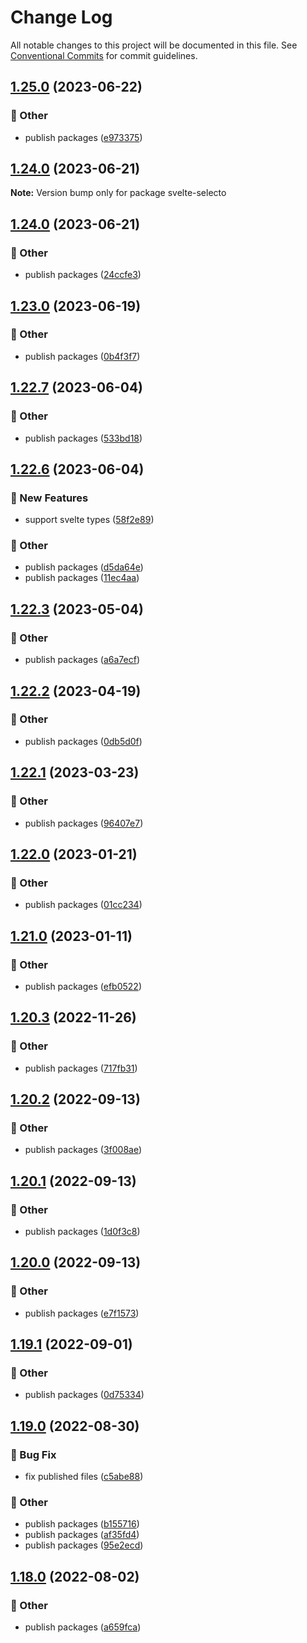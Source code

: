 # Change Log

All notable changes to this project will be documented in this file.
See [Conventional Commits](https://conventionalcommits.org) for commit guidelines.

## [1.25.0](https://github.com/daybrush/selecto/blob/master/packages/svelte-selecto/compare/svelte-selecto@1.24.0...svelte-selecto@1.25.0) (2023-06-22)


### :mega: Other

* publish packages ([e973375](https://github.com/daybrush/selecto/blob/master/packages/svelte-selecto/commit/e97337540d4908e2c7d86c0028997f3729636bff))



## [1.24.0](https://github.com/daybrush/selecto/blob/master/packages/svelte-selecto/compare/svelte-selecto@1.24.0...svelte-selecto@1.24.0) (2023-06-21)

**Note:** Version bump only for package svelte-selecto





## [1.24.0](https://github.com/daybrush/selecto/blob/master/packages/svelte-selecto/compare/svelte-selecto@1.23.0...svelte-selecto@1.24.0) (2023-06-21)


### :mega: Other

* publish packages ([24ccfe3](https://github.com/daybrush/selecto/blob/master/packages/svelte-selecto/commit/24ccfe384e3b6868482f7fe9102c3b44a9b9f6ab))



## [1.23.0](https://github.com/daybrush/selecto/blob/master/packages/svelte-selecto/compare/svelte-selecto@1.22.7...svelte-selecto@1.23.0) (2023-06-19)


### :mega: Other

* publish packages ([0b4f3f7](https://github.com/daybrush/selecto/blob/master/packages/svelte-selecto/commit/0b4f3f7a55e7a16822c00bb5c2ba3e94fab55af1))



## [1.22.7](https://github.com/daybrush/selecto/blob/master/packages/svelte-selecto/compare/svelte-selecto@1.22.6...svelte-selecto@1.22.7) (2023-06-04)


### :mega: Other

* publish packages ([533bd18](https://github.com/daybrush/selecto/blob/master/packages/svelte-selecto/commit/533bd18facefe9c6bd5cc4d279756733ef8acf84))



## [1.22.6](https://github.com/daybrush/selecto/blob/master/packages/svelte-selecto/compare/svelte-selecto@1.22.3...svelte-selecto@1.22.6) (2023-06-04)


### :rocket: New Features

* support svelte types ([58f2e89](https://github.com/daybrush/selecto/blob/master/packages/svelte-selecto/commit/58f2e898a03af4cfcb9038c6afc6951c5531f99b))


### :mega: Other

* publish packages ([d5da64e](https://github.com/daybrush/selecto/blob/master/packages/svelte-selecto/commit/d5da64e0c8e01f658832197a2ad888305c8fafec))
* publish packages ([11ec4aa](https://github.com/daybrush/selecto/blob/master/packages/svelte-selecto/commit/11ec4aab38a176b2386ee8ad93bac8a0f41ecdf2))



## [1.22.3](https://github.com/daybrush/selecto/blob/master/packages/svelte-selecto/compare/svelte-selecto@1.22.2...svelte-selecto@1.22.3) (2023-05-04)


### :mega: Other

* publish packages ([a6a7ecf](https://github.com/daybrush/selecto/blob/master/packages/svelte-selecto/commit/a6a7ecf85231504be0ab0a135d9647817820a608))



## [1.22.2](https://github.com/daybrush/selecto/blob/master/packages/svelte-selecto/compare/svelte-selecto@1.22.1...svelte-selecto@1.22.2) (2023-04-19)


### :mega: Other

* publish packages ([0db5d0f](https://github.com/daybrush/selecto/blob/master/packages/svelte-selecto/commit/0db5d0fc467b2839b0f33303f7d23a1b7b054d7a))



## [1.22.1](https://github.com/daybrush/selecto/blob/master/packages/svelte-selecto/compare/svelte-selecto@1.22.0...svelte-selecto@1.22.1) (2023-03-23)


### :mega: Other

* publish packages ([96407e7](https://github.com/daybrush/selecto/blob/master/packages/svelte-selecto/commit/96407e795bb6da2fbfc61babb45dc8af31acd345))



## [1.22.0](https://github.com/daybrush/selecto/blob/master/packages/svelte-selecto/compare/svelte-selecto@1.21.0...svelte-selecto@1.22.0) (2023-01-21)


### :mega: Other

* publish packages ([01cc234](https://github.com/daybrush/selecto/blob/master/packages/svelte-selecto/commit/01cc2349da2361bd331b6454494aa61c51e8baf8))



## [1.21.0](https://github.com/daybrush/selecto/blob/master/packages/svelte-selecto/compare/svelte-selecto@1.20.3...svelte-selecto@1.21.0) (2023-01-11)


### :mega: Other

* publish packages ([efb0522](https://github.com/daybrush/selecto/blob/master/packages/svelte-selecto/commit/efb0522ca13cb2e636973b6eaf947d0675732eca))



## [1.20.3](https://github.com/daybrush/selecto/blob/master/packages/svelte-selecto/compare/svelte-selecto@1.20.2...svelte-selecto@1.20.3) (2022-11-26)


### :mega: Other

* publish packages ([717fb31](https://github.com/daybrush/selecto/blob/master/packages/svelte-selecto/commit/717fb31fa0edc56498c6bfbd8dba53abed5b042d))



## [1.20.2](https://github.com/daybrush/selecto/blob/master/packages/svelte-selecto/compare/svelte-selecto@1.20.1...svelte-selecto@1.20.2) (2022-09-13)


### :mega: Other

* publish packages ([3f008ae](https://github.com/daybrush/selecto/blob/master/packages/svelte-selecto/commit/3f008aee544e9ef22d630c1cd73af62e13201182))



## [1.20.1](https://github.com/daybrush/selecto/blob/master/packages/svelte-selecto/compare/svelte-selecto@1.20.0...svelte-selecto@1.20.1) (2022-09-13)


### :mega: Other

* publish packages ([1d0f3c8](https://github.com/daybrush/selecto/blob/master/packages/svelte-selecto/commit/1d0f3c8c10237cf76b43ef090f407f00547d0809))



## [1.20.0](https://github.com/daybrush/selecto/blob/master/packages/svelte-selecto/compare/svelte-selecto@1.19.1...svelte-selecto@1.20.0) (2022-09-13)


### :mega: Other

* publish packages ([e7f1573](https://github.com/daybrush/selecto/blob/master/packages/svelte-selecto/commit/e7f1573c80bfa19b0776df94d43c13fe7f5465b8))



## [1.19.1](https://github.com/daybrush/selecto/blob/master/packages/svelte-selecto/compare/svelte-selecto@1.19.0...svelte-selecto@1.19.1) (2022-09-01)


### :mega: Other

* publish packages ([0d75334](https://github.com/daybrush/selecto/blob/master/packages/svelte-selecto/commit/0d7533495d2d9fde606a9207bff5e6228f242217))



## [1.19.0](https://github.com/daybrush/selecto/blob/master/packages/svelte-selecto/compare/svelte-selecto@1.18.0...svelte-selecto@1.19.0) (2022-08-30)


### :bug: Bug Fix

* fix published files ([c5abe88](https://github.com/daybrush/selecto/blob/master/packages/svelte-selecto/commit/c5abe882f4656c628e467ea2d7b0bc4ec2026ede))


### :mega: Other

* publish packages ([b155716](https://github.com/daybrush/selecto/blob/master/packages/svelte-selecto/commit/b155716d8c80405ce5325fba19617f6581ea6f9c))
* publish packages ([af35fd4](https://github.com/daybrush/selecto/blob/master/packages/svelte-selecto/commit/af35fd40776554d4a65202bf3a4bfe3c498b32dc))
* publish packages ([95e2ecd](https://github.com/daybrush/selecto/blob/master/packages/svelte-selecto/commit/95e2ecdd3e1f8b09c23aa64eff02688ad82fdaf5))



## [1.18.0](https://github.com/daybrush/selecto/blob/master/packages/svelte-selecto/compare/svelte-selecto@1.17.0...svelte-selecto@1.18.0) (2022-08-02)


### :mega: Other

* publish packages ([a659fca](https://github.com/daybrush/selecto/blob/master/packages/svelte-selecto/commit/a659fcac851c216036b7231072c2d155ff7987f1))
